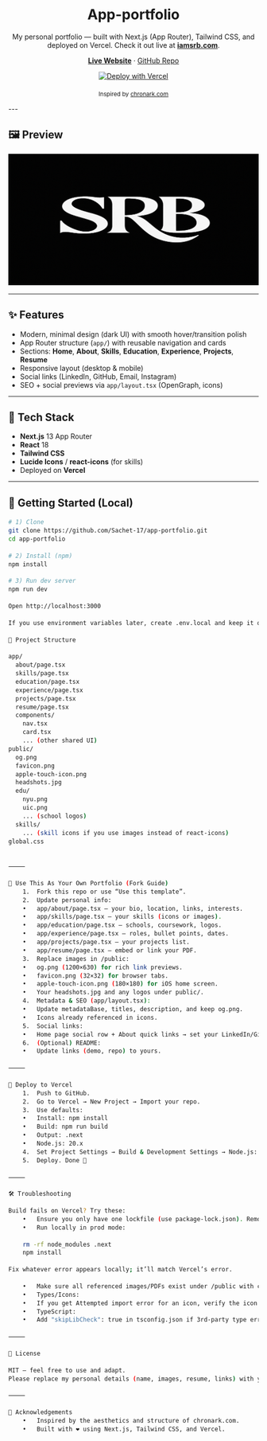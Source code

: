 <div align="center">
  <h1>App-portfolio</h1>
  <p>
    My personal portfolio — built with Next.js (App Router), Tailwind CSS, and deployed on Vercel.  
    Check it out live at <a href="https://iamsrb.com" target="_blank"><b>iamsrb.com</b></a>.
  </p>

  <p>
    <a href="https://iamsrb.com" target="_blank"><b>Live Website</b></a> ·
    <a href="https://github.com/Sachet-17/app-portfolio" target="_blank">GitHub Repo</a>
  </p>

  <p>
    <a href="https://vercel.com/new/clone?repository-url=https://github.com/Sachet-17/app-portfolio">
      <img src="https://vercel.com/button" alt="Deploy with Vercel">
    </a>
  </p>

  <sub>Inspired by <a href="https://chronark.com" target="_blank">chronark.com</a></sub>
</div>
---

## 🖼 Preview

<img src="public/og.png" alt="Portfolio Preview" width="800"/>

---

## ✨ Features

- Modern, minimal design (dark UI) with smooth hover/transition polish
- App Router structure (`app/`) with reusable navigation and cards
- Sections: **Home**, **About**, **Skills**, **Education**, **Experience**, **Projects**, **Resume**
- Responsive layout (desktop & mobile)
- Social links (LinkedIn, GitHub, Email, Instagram)
- SEO + social previews via `app/layout.tsx` (OpenGraph, icons)

---

## 🧰 Tech Stack

- **Next.js** 13 App Router
- **React** 18
- **Tailwind CSS**
- **Lucide Icons** / **react-icons** (for skills)
- Deployed on **Vercel**

---

## 🏁 Getting Started (Local)

```bash
# 1) Clone
git clone https://github.com/Sachet-17/app-portfolio.git
cd app-portfolio

# 2) Install (npm)
npm install

# 3) Run dev server
npm run dev

Open http://localhost:3000

If you use environment variables later, create .env.local and keep it out of git.

📁 Project Structure

app/
  about/page.tsx
  skills/page.tsx
  education/page.tsx
  experience/page.tsx
  projects/page.tsx
  resume/page.tsx
  components/
    nav.tsx
    card.tsx
    ... (other shared UI)
public/
  og.png
  favicon.png
  apple-touch-icon.png
  headshots.jpg
  edu/
    nyu.png
    uic.png
    ... (school logos)
  skills/
    ... (skill icons if you use images instead of react-icons)
global.css


⸻

🧩 Use This As Your Own Portfolio (Fork Guide)
	1.	Fork this repo or use “Use this template”.
	2.	Update personal info:
	•	app/about/page.tsx — your bio, location, links, interests.
	•	app/skills/page.tsx — your skills (icons or images).
	•	app/education/page.tsx — schools, coursework, logos.
	•	app/experience/page.tsx — roles, bullet points, dates.
	•	app/projects/page.tsx — your projects list.
	•	app/resume/page.tsx — embed or link your PDF.
	3.	Replace images in /public:
	•	og.png (1200×630) for rich link previews.
	•	favicon.png (32×32) for browser tabs.
	•	apple-touch-icon.png (180×180) for iOS home screen.
	•	Your headshots.jpg and any logos under public/.
	4.	Metadata & SEO (app/layout.tsx):
	•	Update metadataBase, titles, description, and keep og.png.
	•	Icons already referenced in icons.
	5.	Social links:
	•	Home page social row + About quick links → set your LinkedIn/GitHub/Email/Instagram.
	6.	(Optional) README:
	•	Update links (demo, repo) to yours.

⸻

🚀 Deploy to Vercel
	1.	Push to GitHub.
	2.	Go to Vercel → New Project → Import your repo.
	3.	Use defaults:
	•	Install: npm install
	•	Build: npm run build
	•	Output: .next
	•	Node.js: 20.x
	4.	Set Project Settings → Build & Development Settings → Node.js: 20.x.
	5.	Deploy. Done 🎉

⸻

🛠 Troubleshooting

Build fails on Vercel? Try these:
	•	Ensure you only have one lockfile (use package-lock.json). Remove pnpm-lock.yaml or yarn.lock if present.
	•	Run locally in prod mode:

	rm -rf node_modules .next
	npm install

Fix whatever error appears locally; it’ll match Vercel’s error.

	•	Make sure all referenced images/PDFs exist under /public with correct paths.
	•	Types/Icons:
	•	If you get Attempted import error for an icon, verify the icon name exists in your version of react-icons.
	•	TypeScript:
	•	Add "skipLibCheck": true in tsconfig.json if 3rd-party type errors pop up.

⸻

📜 License

MIT — feel free to use and adapt.
Please replace my personal details (name, images, resume, links) with yours before publishing.

⸻

🙌 Acknowledgements
	•	Inspired by the aesthetics and structure of chronark.com.
	•	Built with ❤️ using Next.js, Tailwind CSS, and Vercel.
